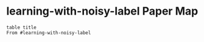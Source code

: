 # learning-with-noisy-label Paper Map

```dataview
table title
From #learning-with-noisy-label 
```
